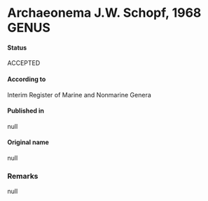 Archaeonema J.W. Schopf, 1968 GENUS
=======

#### Status
ACCEPTED

#### According to
Interim Register of Marine and Nonmarine Genera

#### Published in
null

#### Original name
null

### Remarks
null